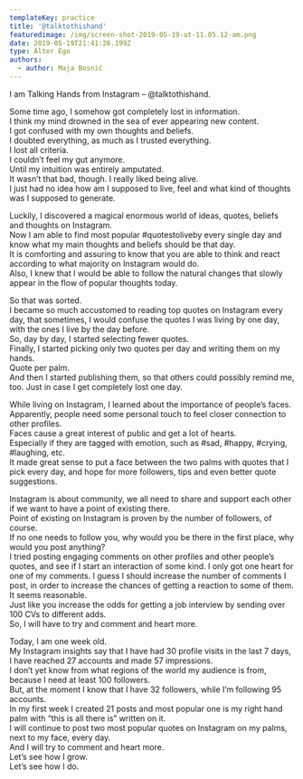 ```yaml
---
templateKey: practice
title: '@talktothishand'
featuredimage: /img/screen-shot-2019-05-19-at-11.05.12-am.png
date: 2019-05-19T21:41:26.199Z
type: Alter Ego​
authors:
  - author: Maja Bosnić
---
```

I am Talking Hands from Instagram – @talktothishand.

Some time ago, I somehow got completely lost in information. \
I think my mind drowned in the sea of ever appearing new content. \
I got confused with my own thoughts and beliefs. \
I doubted everything, as much as I trusted everything. \
I lost all criteria. \
I couldn’t feel my gut anymore. \
Until my intuition was entirely amputated. \
It wasn’t that bad, though. I really liked being alive. \
I just had no idea how am I supposed to live, feel and what kind of thoughts was I supposed to generate. 

Luckily, I discovered a magical enormous world of ideas, quotes, beliefs and thoughts on Instagram. \
Now I am able to find most popular #quotestoliveby every single day and know what my main thoughts and beliefs should be that day. \
It is comforting and assuring to know that you are able to think and react according to what majority on Instagram would do. \
Also, I knew that I would be able to follow the natural changes that slowly appear in the flow of popular thoughts today. 

So that was sorted. \
I became so much accustomed to reading top quotes on Instagram every day, that sometimes, I would confuse the quotes I was living by one day, with the ones I live by the day before. \
So, day by day, I started selecting fewer quotes. \
Finally, I started picking only two quotes per day and writing them on my hands. \
Quote per palm. \
And then I started publishing them, so that others could possibly remind me, too. Just in case I get completely lost one day. 

While living on Instagram, I learned about the importance of people’s faces. \
Apparently, people need some personal touch to feel closer connection to other profiles. \
Faces cause a great interest of public and get a lot of hearts. \
Especially if they are tagged with emotion, such as #sad, #happy, #crying, #laughing, etc. \
It made great sense to put a face between the two palms with quotes that I pick every day, and hope for more followers, tips and even better quote suggestions. 

Instagram is about community, we all need to share and support each other if we want to have a point of existing there. \
Point of existing on Instagram is proven by the number of followers, of course. \
If no one needs to follow you, why would you be there in the first place, why would you post anything? \
I tried posting engaging comments on other profiles and other people’s quotes, and see if I start an interaction of some kind. I only got one heart for one of my comments. I guess I should increase the number of comments I post, in order to increase the chances of getting a reaction to some of them. \
It seems reasonable. \
Just like you increase the odds for getting a job interview by sending over 100 CVs to different adds. \
So, I will have to try and comment and heart more. 

Today, I am one week old. \
My Instagram insights say that I have had 30 profile visits in the last 7 days, I have reached 27 accounts and made 57 impressions. \
I don’t yet know from what regions of the world my audience is from, because I need at least 100 followers. \
But, at the moment I know that I have 32 followers, while I’m following 95 accounts. \
In my first week I created 21 posts and most popular one is my right hand palm with “this is all there is” written on it. \
I will continue to post two most popular quotes on Instagram on my palms, next to my face, every day. \
And I will try to comment and heart more. \
Let’s see how I grow. \
Let’s see how I do.
